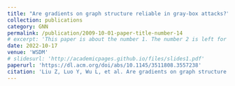 ```yaml
---
title: "Are gradients on graph structure reliable in gray-box attacks?"
collection: publications
category: GNN
permalink: /publication/2009-10-01-paper-title-number-14
# excerpt: 'This paper is about the number 1. The number 2 is left for future work.'
date: 2022-10-17
venue: 'WSDM'
# slidesurl: 'http://academicpages.github.io/files/slides1.pdf'
paperurl: 'https://dl.acm.org/doi/abs/10.1145/3511808.3557238'
citation: 'Liu Z, Luo Y, Wu L, et al. Are gradients on graph structure reliable in gray-box attacks?[C]//Proceedings of the 31st ACM International Conference on Information & Knowledge Management. 2022: 1360-1368.'
---
```

